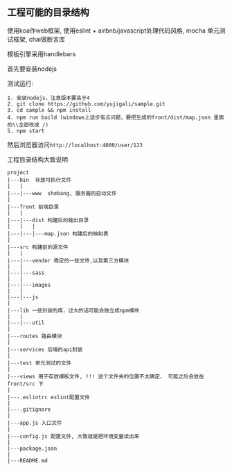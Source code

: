 ## 工程可能的目录结构

使用koa作web框架, 使用eslint + airbnb/javascript处理代码风格, mocha 单元测试框架,
chai做断言库

模板引擎采用handlebars

首先要安装nodejs

测试运行:
````
1. 安装nodejs，注意版本要高于4
2. git clone https://github.com/yujigali/sample.git 
3. cd sample && npm install
4. npm run build (windows上这步有点问题，要把生成的front/dist/map.json 里面的\\全部改成 /)
5. npm start
````
然后浏览器访问`http://localhost:4000/user/123`

工程目录结构大致说明
````
project
|---bin  存放可执行文件
|   |
|---|---www  shebang, 服务器的启动文件
|
|---front 前端目录
|   |
|---|---dist 构建后的输出目录
|   |   |
|---|---|---map.json 构建后的映射表
|
|---src 构建前的源文件
|   |
|---|---vendor 稳定的一些文件,以及第三方模块
|   |
|---|---sass
|   |
|---|---images
|   |
|---|---js
|
|---lib 一些封装的库，过大的话可能会独立成npm模块
|   |
|---|---util 
|
|---routes 路由模块
|
|---services 后端的api封装
|
|---test 单元测试的文件
|
|---views 用于存放模板文件, !!! 这个文件夹的位置不太确定， 可能之后会放在front/src 下
|
|---.eslintrc eslint配置文件
|
|---.gitignore
|
|---app.js 入口文件
|
|---config.js 配置文件, 大致就是把环境变量读出来
|
|---package.json
|
|---README.md

````

